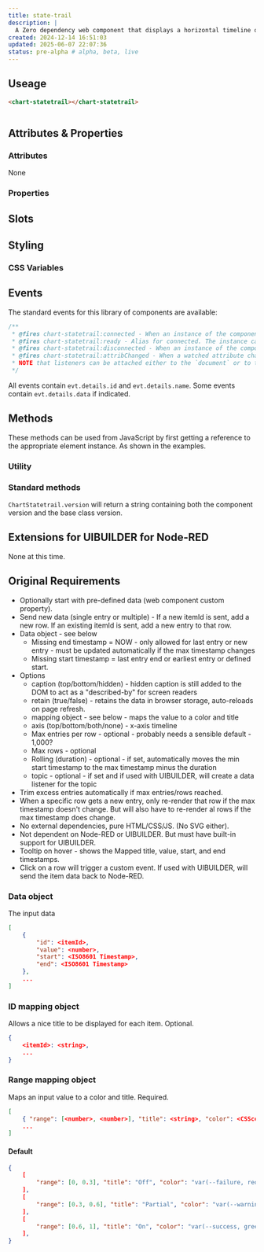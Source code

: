 ```yaml
---
title: state-trail
description: |
  A Zero dependency web component that displays a horizontal timeline of states.
created: 2024-12-14 16:51:03
updated: 2025-06-07 22:07:36
status: pre-alpha # alpha, beta, live
---
```


## Useage

```html
<chart-statetrail></chart-statetrail>
```
```js

```

## Attributes & Properties

### Attributes

None

### Properties



## Slots



## Styling

### CSS Variables

## Events

The standard events for this library of components are available:

```js
/**
 * @fires chart-statetrail:connected - When an instance of the component is attached to the DOM. `evt.details` contains the details of the element.
 * @fires chart-statetrail:ready - Alias for connected. The instance can handle property & attribute changes
 * @fires chart-statetrail:disconnected - When an instance of the component is removed from the DOM. `evt.details` contains the details of the element.
 * @fires chart-statetrail:attribChanged - When a watched attribute changes. `evt.details.data` contains the details of the change.
 * NOTE that listeners can be attached either to the `document` or to the specific element instance.
 */
```

All events contain `evt.details.id` and `evt.details.name`. Some events contain `evt.details.data` if indicated.

## Methods

These methods can be used from JavaScript by first getting a reference to the appropriate element instance. As shown in the examples.

### Utility

### Standard methods

`ChartStatetrail.version` will return a string containing both the component version and the base class version.

## Extensions for UIBUILDER for Node-RED

None at this time.

## Original Requirements

* Optionally start with pre-defined data (web component custom property).
* Send new data (single entry or multiple) - If a new itemId is sent, add a new row. If an existing itemId is sent, add a new entry to that row.
* Data object - see below
  * Missing end timestamp = NOW - only allowed for last entry or new entry - must be updated automatically if the max timestamp changes
  * Missing start timestamp = last entry end or earliest entry or defined start.
* Options
    * caption (top/bottom/hidden) - hidden caption is still added to the DOM to act as a "described-by" for screen readers
    * retain (true/false) - retains the data in browser storage, auto-reloads on page refresh.
    * mapping object - see below - maps the value to a color and title
    * axis (top/bottom/both/none) - x-axis timeline
    * Max entries per row - optional - probably needs a sensible default - 1,000?
    * Max rows - optional
    * Rolling (duration) - optional - if set, automatically moves the min start timestamp to the max timestamp minus the duration
    * topic - optional - if set and if used with UIBUILDER, will create a data listener for the topic
* Trim excess entries automatically if max entries/rows reached.
* When a specific row gets a new entry, only re-render that row if the max timestamp doesn't change. But will also have to re-render al rows if the max timestamp does change.
* No external dependencies, pure HTML/CSS/JS. (No SVG either).
* Not dependent on Node-RED or UIBUILDER. But must have built-in support for UIBUILDER.
* Tooltip on hover - shows the Mapped title, value, start, and end timestamps.
* Click on a row will trigger a custom event. If used with UIBUILDER, will send the item data back to Node-RED.

### Data object

The input data

```json
[
    {
        "id": <itemId>,
        "value": <number>,
        "start": <ISO8601 Timestamp>,
        "end": <ISO8601 Timestamp>
    },
    ...
]
```
### ID mapping object

Allows a nice title to be displayed for each item. Optional.

```json
{
    <itemId>: <string>,
    ...
}
```

### Range mapping object

Maps an input value to a color and title. Required.

```json
[
    { "range": [<number>, <number>], "title": <string>, "color": <CSScolor> },
    ...
]
```

#### Default

```json
{
    [
        "range": [0, 0.3], "title": "Off", "color": "var(--failure, red)",
    ],
    [
        "range": [0.3, 0.6], "title": "Partial", "color": "var(--warning, #c8b421)",
    ],
    [
        "range": [0.6, 1], "title": "On", "color": "var(--success, green)",
    ],
}
```
